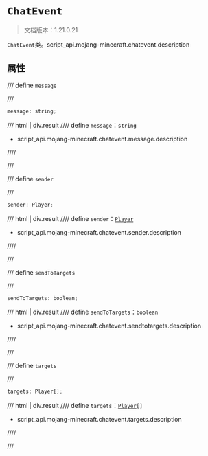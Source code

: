 # `ChatEvent`

> 文档版本：1.21.0.21

`ChatEvent`类。script_api.mojang-minecraft.chatevent.description

## 属性

/// define
`message`


///

```js
message: string;
```

/// html | div.result
//// define
`message`：`string`

- script_api.mojang-minecraft.chatevent.message.description


////

///


/// define
`sender`


///

```js
sender: Player;
```

/// html | div.result
//// define
`sender`：[`Player`](./player.md)

- script_api.mojang-minecraft.chatevent.sender.description


////

///


/// define
`sendToTargets`


///

```js
sendToTargets: boolean;
```

/// html | div.result
//// define
`sendToTargets`：`boolean`

- script_api.mojang-minecraft.chatevent.sendtotargets.description


////

///


/// define
`targets`


///

```js
targets: Player[];
```

/// html | div.result
//// define
`targets`：<code><a href="../player/">Player</a>[]</code>

- script_api.mojang-minecraft.chatevent.targets.description


////

///

